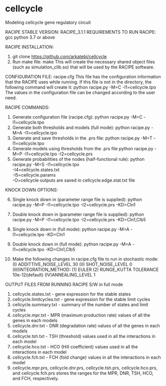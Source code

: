 # cellcycle
Modeling cellcycle gene regulatory circuit

RACIPE STABLE VERSION: RACIPE_3.1.1
REQUIREMENTS TO RUN RACIPE:
 gcc 
 python 3.7 or above

RACIPE INSTALLATION:
 1. git clone  https://github.com/arkatebi/cellcycle
 2. Run make file: 
    make
    This will create the necessary shared object files 
    (such as simulation_clib.so) that will be used by 
    the RACIPE software.

CONFIGURATION FILE: racipe.cfg
This file has the configuration information that the
RACIPE uses while running. If this file is not in the
directory, the following command will create it:
   python racipe.py -M=C -I1=cellcycle.tpo
The values in the configuration file can be changed
according to the user need.

RACIPE COMMANDS:
1. Generate configuration file (racipe.cfg):
   python racipe.py -M=C -I1=cellcycle.tpo
2. Generate both thresholds and models (full mode):
   python racipe.py -M=A -I1=cellcycle.tpo
3. Generate and save thresholds in the .prs file:
   python racipe.py -M=T -I1=cellcycle.tpo
4. Generate models using thresholds from the .prs file
   python racipe.py -M=P -I1=cellcycle.tpo -I2=cellcycle.prs
5. Generate probabilities of the nodes (half-functional rule):
   python racipe.py -M=S -I1=cellcycle.tpo \
                         -I4=cellcycle.states.txt \
                         -I5=cellcycle.params \
                         -O=cellcycle
   outputs are saved in cellcycle.edge.stat.txt file


KNOCK DOWN OPTIONS: 

6. Single knock down in (parameter range file is supplied):
   python racipe.py -M=P -I1=cellcycle.tpo -I2=cellcycle.prs  -KD=Cln1

7. Double knock down in (parameter range file is supplied):
   python racipe.py -M=P -I1=cellcycle.tpo -I2=cellcycle.prs  -KD=Cln1,Clb5

8. Single knock down in (full mode):
   python racipe.py -M=A -I1=cellcycle.tpo -KD=Cln1

9. Double knock down in (full mode):
   python racipe.py -M=A -I1=cellcycle.tpo -KD=Cln1,Clb5

10. Make the following changes in racipe.cfg file to run in stochastic mode: 
    (I)  ADDITTIVE_NOISE_LEVEL 30
    (II) SHOT_NOISE_LEVEL 0
    (III)INTEGRATION_METHOD:
         (1) EULER 
         (2) RUNGE_KUTTA 
             TOLERANCE 10e-12(default)
    (IV)ANNEALING_LEVEL 1 

OUTPUT FILES FROM RUNNING RACIPE S/W in full mode
1. cellcycle.states.txt - gene expression for the stable states
2. cellcycle.limitcycles.txt - gene expression for the stable limit cycles
3. cellcycle.summary.txt - summary of the number of states and limit cycles 
4. cellcycle.mpr.txt - MPR (maximum production rate) values of all 
                the genes in each models 
5. cellcycle.dnr.txt - DNR (degradation rate) values of all the genes 
                in each models
6. cellcycle.tsh.txt - TSH (threshold) values used in all the 
                interactions in each model 
7. cellcycle.hco.txt - HCO (Hill coefficient) values used in 
                all the interactions in each model 
8. cellcycle.fch.txt - FCH (fold change) values in all the 
                interactions in each model
9. cellcycle.mpr.prs, cellcycle.dnr.prs, cellcycle.tsh.prs, cellcycle.hco.prs, and 
   cellcycle.fch.prs stores the ranges for the MPR, DNR, TSH, HCO, 
   and FCH, respectively. 
